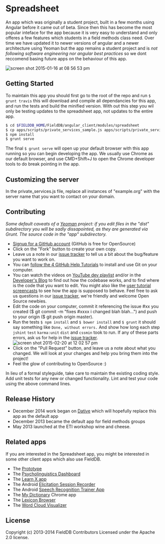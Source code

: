 # Spreadsheet 

An app which was originally a student project, built in a few months using Angular before it came out of beta. Since then this has become the most popular inteface for the app because it is very easy to understand and only offeres a few features which students in a field methods class need. Over time we have updated it to newer versions of angular and a newer architecture using Yeoman but the app remains a student project and is *not following software engineering nor angular best practices* so we dont reccomend basing future apps on the behaviour of this app. 

![screen shot 2015-01-16 at 08 56 53 pm](https://cloud.githubusercontent.com/assets/196199/6282997/7a9048fc-b910-11e4-90f6-709bfa068f1f.png)


## Getting Started

To maintain this app you should first go to the root of the repo and run `$ grunt travis` this will download and compile all dependancies for this app, and run the tests and build the minified version. With out this step you wil only be testing updates to the spreadsheet app, not updates to the entire app. 


```bash
$ cd $FIELDDB_HOME/FieldDB/angular_client/modules/spreadsheet
$ cp apps/scripts/private_services_sample.js apps/scripts/private_services.js
$ npm install
$ grunt serve

```
The final `$ grunt serve` will open up your default browser with this app running so you can begin developing the app. We usually use Chrome as our default browser, and use CMD+Shift+J to open the Chrome developer tools to do break pointing in the app. 

## Customizing the server

In the private_services.js file, replace all instances of "example.org" with the server name that you want to contact on your domain.


## Contributing

_Some default caveats of a [Yeoman](http://yeoman.io/) project: if you edit files in the "dist" subdirectory you will be sadly dissapointed, as they are generated via Grunt. The source code in the "app" subdirectory._

* [Signup for a GitHub account](https://github.com/signup/free) (GitHub is free for OpenSource)
* Click on the "Fork" button to create your own copy.
* Leave us a note in our [issue tracker](https://github.com/OpenSourceFieldlinguistics/FieldDB/issues) to tell us a bit about the bug/feature you want to work on.
* You can [follow the 4 GitHub Help Tutorials](http://help.github.com/) to install and use Git on your computer.
* You can watch the videos on [YouTube dev playlist](https://www.youtube.com/playlist?list=PLUrH6CNxFDrO3zLHtHAMW-8u_v7TSvE-H) and/or in the [Developer's Blog](https://wwwdev.lingsync.org/dev.html) to find out how the codebase works, and to find where is the code that you want to edit. You might also like the [user tutorial screencasts](https://www.youtube.com/playlist?list=PLUrH6CNxFDrMtraL8hTLbLsQwdw1117FT) to see how the app is supposed to behave. Feel free to ask us questions in our [issue tracker](https://github.com/OpenSourceFieldlinguistics/FieldDB/issues), we're friendly and welcome Open Source newbies.
* Edit the code on your computer, commit it referencing the issue #xx you created ($ git commit -m "fixes #xxxx i changed blah blah...") and push to your origin ($ git push origin master).
* Run the tests `$ npm install` and  `$ bower install` and `$ grunt` it should say something like `Done, without errors.` And show how long each step `jshint` `test` `karma:unit` `dist` and `cssmin` took to run. If any of these parts errors, ask us for help in the [issue tracker](https://github.com/OpenSourceFieldlinguistics/FieldDB/issues).
![screen shot 2015-02-20 at 12 02 57 pm](https://cloud.githubusercontent.com/assets/196199/6281705/8294acc2-b8f8-11e4-829e-81f29314a980.png)
* Click on the "Pull Request" button, and leave us a note about what you changed. We will look at your changes and help you bring them into the project!
* Feel the glow of contributing to OpenSource :)


In lieu of a formal styleguide, take care to maintain the existing coding style. Add unit tests for any new or changed functionality. Lint and test your code using the above command lines.



## Release History

* December 2014 work began on [Dative](https://github.com/jrwdunham/dative) which will hopefully replace this app as the default app
* December 2013 became the default app for field methods groups
* May 2013 launched at the ETI workshop wine and cheese.


## Related apps

If you are interested in the Spreadsheet app, you might be interested in some other  client apps which also use FieldDB.

* The [Prototype](https://chrome.google.com/webstore/detail/lingsync-prototype/eeipnabdeimobhlkfaiohienhibfcfpa)
* The [Psycholinguistics Dashboard](https://github.com/ProjetDeRechercheSurLecriture/DyslexDisorthGame)
* The [Learn X app](https://github.com/opensourcefieldlinguistics/AndroidLanguageLearningClientForFielddb)
* The Android [Elicitation Session Recorder](https://github.com/OpenSourceFieldlinguistics/AndroidFieldDBElicitationRecorder)
* The Android [Speech Recognition Trainer App](https://github.com/batumi/AndroidSpeechRecognitionTrainer)
* The [My Dictionary](https://github.com/OpenSourceFieldlinguistics/DictionaryChromeExtension) Chrome app
* The [Lexicon Browser](https://github.com/OpenSourceFieldlinguistics/FieldDBLexicon)
* The [Word Cloud Visualizer](https://github.com/OpenSourceFieldlinguistics/FieldDBWordCloudChromeApp)

## License
Copyright (c) 2013-2014 FieldDB Contributors
Licensed under the Apache 2.0 license.
